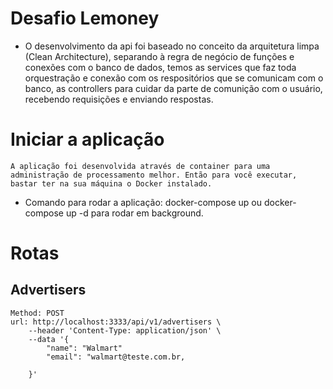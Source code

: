 # Desafio Lemoney

- O desenvolvimento da api foi baseado no conceito da arquitetura limpa (Clean Architecture), separando à
  regra de negócio de funções e conexões com o banco de dados, temos as services que faz toda orquestração e
  conexão com os respositórios que se comunicam com o banco, as controllers para cuidar da parte de comunição
  com o usuário, recebendo requisições e enviando respostas.

# Iniciar a aplicação

    A aplicação foi desenvolvida através de container para uma administração de processamento melhor. Então para você executar, bastar ter na sua máquina o Docker instalado.

- Comando para rodar a aplicação: docker-compose up ou docker-compose up -d para rodar em background.

# Rotas

## Advertisers

    Method: POST
    url: http://localhost:3333/api/v1/advertisers \
        --header 'Content-Type: application/json' \
        --data '{
            "name": "Walmart"
            "email": "walmart@teste.com.br,

        }'
